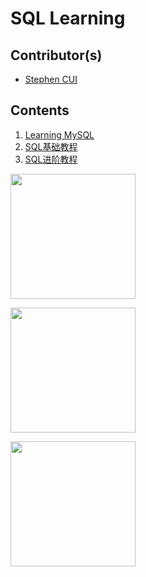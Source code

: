 # SQL Learning

## Contributor(s)

- [Stephen CUI](https://github.com/JPL-JUNO)

## Contents

1. [Learning MySQL](https://github.com/JPL-JUNO/SQL/tree/main/LM)
2. [SQL基础教程](https://github.com/JPL-JUNO/SQL/tree/main/BSQLP)
3. [SQL进阶教程](https://github.com/JPL-JUNO/SQL/tree/main/ASQLP)

<a href="https://www.oreilly.com/library/view/learning-mysql-2nd/9781492085911/"><img src="https://learning.oreilly.com/library/cover/9781492085911/250w/" width=200></a>

<a href="https://www.ituring.com.cn/book/1880"><img src="https://file.ituring.com.cn/LargeCover/1712477631b07b9f5895" width=200></a>

<a href="https://www.ituring.com.cn/book/2724"><img src="https://file.ituring.com.cn/LargeCover/2302769959b7871137dd" width=200></a>